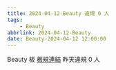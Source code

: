 ```yaml
---
title: 2024-04-12-Beauty 違規 0 人
tags:
    - Beauty
abbrlink: 2024-04-12-Beauty
date: Beauty-2024-04-12 12:00:00
---
```

Beauty 板 [板規連結](https://www.ptt.cc/bbs/Beauty/M.1630069980.A.84B.html)
昨天違規 0 人
